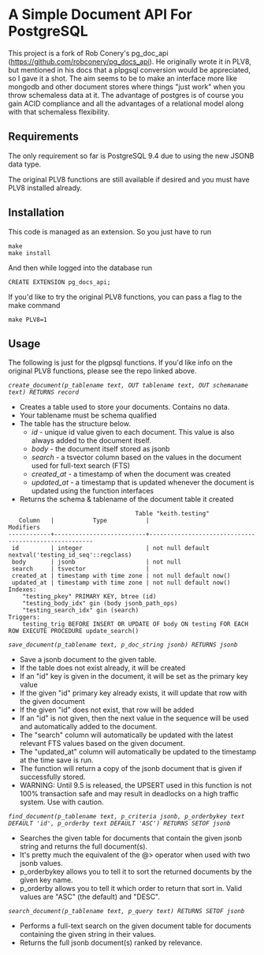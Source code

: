 # A Simple Document API For PostgreSQL

This project is a fork of Rob Conery's pg_doc_api (https://github.com/robconery/pg_docs_api). He originally wrote it in PLV8, but mentioned in his docs that a plpgsql conversion would be appreciated, so I gave it a shot. The aim seems to be to make an interface more like mongodb and other document stores where things "just work" when you throw schemaless data at it. The advantage of postgres is of course you gain ACID compliance and all the advantages of a relational model along with that schemaless flexibility.

## Requirements

The only requirement so far is PostgreSQL 9.4 due to using the new JSONB data type.

The original PLV8 functions are still available if desired and you must have PLV8 installed already.

## Installation

This code is managed as an extension. So you just have to run

    make
    make install

And then while logged into the database run

    CREATE EXTENSION pg_docs_api;


If you'd like to try the original PLV8 functions, you can pass a flag to the make command

    make PLV8=1

## Usage

The following is just for the plgpsql functions. If you'd like info on the original PLV8 functions, please see the repo linked above.

*`create_document(p_tablename text, OUT tablename text, OUT schemaname text) RETURNS record`*

 * Creates a table used to store your documents. Contains no data.
 * Your tablename must be schema qualified
 * The table has the structure below.
    + *id* - unique id value given to each document. This value is also always added to the document itself.
    + *body* -  the document itself stored as jsonb
    + *search* - a tsvector column based on the values in the document used for full-text search (FTS)
    + *created_at* - a timestamp of when the document was created
    + *updated_at* - a timestamp that is updated whenever the document is updated using the function interfaces
 * Returns the schema & tablename of the document table it created
 
```
                                    Table "keith.testing"
   Column   |           Type           |                      Modifiers                       
------------+--------------------------+------------------------------------------------------
 id         | integer                  | not null default nextval('testing_id_seq'::regclass)
 body       | jsonb                    | not null
 search     | tsvector                 | 
 created_at | timestamp with time zone | not null default now()
 updated_at | timestamp with time zone | not null default now()
Indexes:
    "testing_pkey" PRIMARY KEY, btree (id)
    "testing_body_idx" gin (body jsonb_path_ops)
    "testing_search_idx" gin (search)
Triggers:
    testing_trig BEFORE INSERT OR UPDATE OF body ON testing FOR EACH ROW EXECUTE PROCEDURE update_search()
```

*`save_document(p_tablename text, p_doc_string jsonb) RETURNS jsonb`*

 * Save a jsonb document to the given table.
 * If the table does not exist already, it will be created
 * If an "id" key is given in the document, it will be set as the primary key value
 * If the given "id" primary key already exists, it will update that row with the given document
 * If the given "id" does not exist, that row will be added
 * If an "id" is not given, then the next value in the sequence will be used and automatically added to the document.
 * The "search" column will automatically be updated with the latest relevant FTS values based on the given document.
 * The "updated_at" column will automatically be updated to the timestamp at the time save is run.
 * The function will return a copy of the jsonb document that is given if successfully stored.
 * WARNING: Until 9.5 is released, the UPSERT used in this function is not 100% transaction safe and may result in deadlocks on a high traffic system. Use with caution.


*`find_document(p_tablename text, p_criteria jsonb, p_orderbykey text DEFAULT 'id', p_orderby text DEFAULT 'ASC') RETURNS SETOF jsonb`*

 * Searches the given table for documents that contain the given jsonb string and returns the full document(s).
 * It's pretty much the equivalent of the @> operator when used with two jsonb values.
 * p_orderbykey allows you to tell it to sort the returned documents by the given key name.
 * p_orderby allows you to tell it which order to return that sort in. Valid values are "ASC" (the default)  and "DESC".


*`search_document(p_tablename text, p_query text) RETURNS SETOF jsonb`*

 * Performs a full-text search on the given document table for documents containing the given string in their values.
 * Returns the full jsonb document(s) ranked by relevance.

